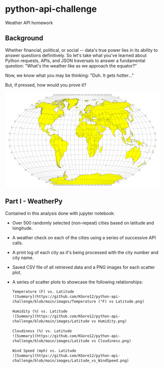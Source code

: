 # python-api-challenge
Weather API homework

## Background
Whether financial, political, or social -- data's true power lies in its ability to answer questions definitively. So let's take what you've learned about Python requests, APIs, and JSON traversals to answer a fundamental question: "What's the weather like as we approach the equator?"

Now, we know what you may be thinking: "Duh. It gets hotter..."

But, if pressed, how would you prove it?

![Summary](https://github.com/KGore12/python-api-challenge/blob/main/images/equatorsign.png)


## Part I - WeatherPy
Contained in this analysis done with jupyter notebook: 

* Over 500 randomly selected (non-repeat) cities based on latitude and longitude.

* A weather check on each of the cities using a series of successive API calls.

* A print log of each city as it's being processed with the city number and city name.

* Saved CSV file of all retrieved data and a PNG images for each scatter plot.

* A series of scatter plots to showcase the following relationships:

      Temperature (F) vs. Latitude
      ![Summary](https://github.com/KGore12/python-api-challenge/blob/main/images/Temperature (°F) vs Latitude.png)
      
      Humidity (%) vs. Latitude
      ![Summary](https://github.com/KGore12/python-api-challenge/blob/main/images/Latitude vs Humidity.png)
      
      Cloudiness (%) vs. Latitude
      ![Summary](https://github.com/KGore12/python-api-challenge/blob/main/images/Latitude vs Cloudiness.png)
      
      Wind Speed (mph) vs. Latitude
      ![Summary](https://github.com/KGore12/python-api-challenge/blob/main/images/Latitude_vs_WindSpeed.png)


